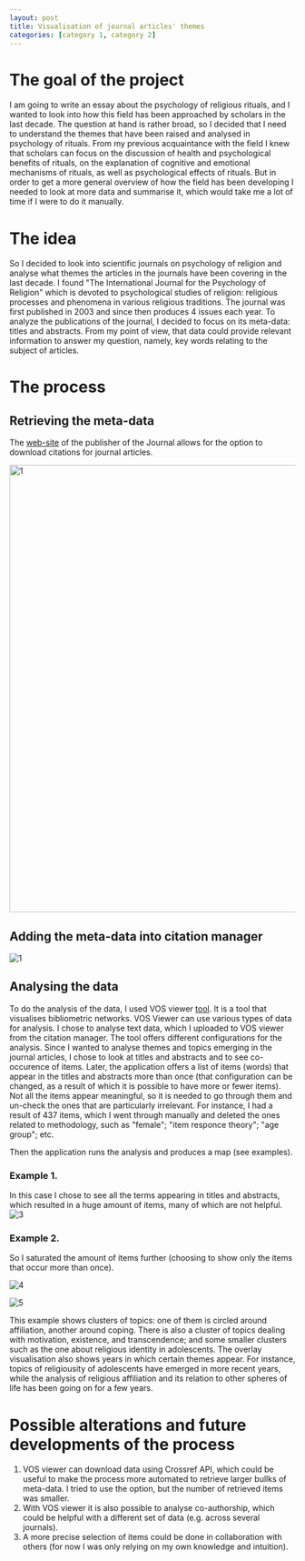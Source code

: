 ```yaml
---
layout: post
title: Visualisation of journal articles' themes
categories: [category 1, category 2]
---
```


# The goal of the project
I am going to write an essay about the psychology of religious rituals, and I wanted to look into how this field has been approached by scholars in the last decade. The question at hand is rather broad,
so I decided that I need to understand the themes that have been raised and analysed in psychology of rituals. From my previous acquaintance with the field I knew that scholars can focus on the discussion of 
health and psychological benefits of rituals, on the explanation of cognitive and emotional mechanisms of rituals, as well as psychological effects of rituals. 
But in order to get a more general overview of how the field has been developing I needed to look at more data and summarise it, which would take me a lot of time if I were to do it manually. 

# The idea 
So I decided to look into scientific journals on psychology of religion and analyse what themes the articles in the journals have been covering in the last decade. 
I found "The International Journal for the Psychology of Religion"  which is devoted to psychological studies of religion: religious processes and phenomena in various religious traditions. 
The journal was first published in 2003 and since then produces 4 issues each year. 
To analyze the publications of the journal, I decided to focus on its meta-data: titles and abstracts. From my point of view, that data could provide relevant information to answer my question, namely, key words relating to the subject of articles. 

# The process
## Retrieving the meta-data
The [web-site](https://www.tandfonline.com/loi/hjpr20) of the publisher of the Journal allows for the option to download citations for journal articles. 

<img width="787" alt="1" src="https://github.com/Ai2203/Ai2203.github.io/assets/131348177/f1408fac-0cd6-4ec5-9fe7-ddd041200106">


## Adding the meta-data into citation manager

![1](https://github.com/Ai2203/Ai2203.github.io/assets/131348177/25b3cb45-9931-4fa4-ba8a-b731a6dccf79")


## Analysing the data
To do the analysis of the data, I used VOS viewer [tool](https://www.vosviewer.com). It is a tool that visualises bibliometric networks.
VOS Viewer can use various types of data for analysis. I chose to analyse text data, which I uploaded to VOS viewer from the citation manager. 
The tool offers different configurations for the analysis. Since I wanted to analyse themes and topics emerging in the journal articles, I chose to look at titles and abstracts and to see co-occurence of items. 
Later, the application offers a list of items (words) that appear in the titles and abstracts more than once (that configuration can be changed, as a result of which it is possible to have more or fewer items). Not all the items appear meaningful,
so it is needed to go through them and un-check the ones that are particularly irrelevant. For instance, I had a result of 437 items, which I went through manually and deleted the ones related to methodology, such as "female"; "item responce theory"; "age group"; etc. 

Then the application runs the analysis and produces a map (see examples). 
### Example 1. 
In this case I chose to see all the terms appearing in titles and abstracts, which resulted in a huge amount of items, many of which are not helpful.
![3](https://github.com/Ai2203/Ai2203.github.io/assets/131348177/3a4ed0f1-9c5e-49d6-bd58-e05afe1b95ee)

### Example 2.
So I saturated the amount of items further (choosing to show only the items that occur more than once).

![4](https://github.com/Ai2203/Ai2203.github.io/assets/131348177/65bc3162-0738-45d4-86e6-6406a1742a24)

![5](https://github.com/Ai2203/Ai2203.github.io/assets/131348177/b3378844-2d7f-4982-952e-c528bf31c19b)

This example shows clusters of topics: one of them is circled around affiliation, another around coping. There is also a cluster of topics dealing with motivation, existence, and transcendence; and some smaller clusters such as the one about religious identity in adolescents.
The overlay visualisation also shows years in which certain themes appear. For instance, topics of religiousity of adolescents have emerged in more recent years, while the analysis of religious affiliation and its relation to other spheres of life has been going on for a few years.

# Possible alterations and future developments of the process
1. VOS viewer can download data using Crossref API, which could be useful to make the process more automated to retrieve larger bullks of meta-data. I tried to use the option, but the number of retrieved items was smaller. 
2. With VOS viewer it is also possible to analyse co-authorship, which could be helpful with a different set of data (e.g. across several journals).
3. A more precise selection of items could be done in collaboration with others (for now I was only relying on my own knowledge and intuition). 
